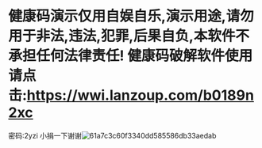 # 健康码演示仅用自娱自乐,演示用途,请勿用于非法,违法,犯罪,后果自负,本软件不承担任何法律责任! 健康码破解软件使用请点击:https://wwi.lanzoup.com/b0189n2xc
密码:2yzi
小捐一下谢谢![61a7c3c60f3340dd585586db33aedab](https://user-images.githubusercontent.com/111060960/204458234-db1c4b70-8e15-4e88-b455-ba4c03907113.jpg)
